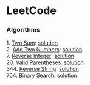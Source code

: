 # LeetCode

### Algorithms
1\. [Two Sum](https://leetcode.com/problems/two-sum/): [solution](./two_sum)  
2\. [Add Two Numbers](https://leetcode.com/problems/add-two-numbers/): [solution](./add_two_numbers)  
7\. [Reverse Integer](https://leetcode.com/problems/reverse-integer/): [solution](./reverse_integer)  
20\. [Valid Parentheses](https://leetcode.com/problems/valid-parentheses/): [solution](./valid_parentheses)  
344\. [Reverse String](https://leetcode.com/problems/reverse-string/): [solution](./reverse_string)  
704\. [Binary Search](https://leetcode.com/problems/binary-search/): [solution](./binary_search)  
